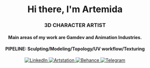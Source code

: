 <div id="header" align="center">
     <h1>Hi there, I'm Artemida</h1>
     <h3>3D CHARACTER ARTIST</h3>
     <h4>Main areas of my work are Gamdev and Animation Industries.</h4>
     <h4>PIPELINE: Sculpting/Modeling/Topology/UV workflow/Texturing</h4>
</div>
<div id="header" align="center">
<a href="https://www.linkedin.com/in/tukhvatshyna">
     <img src="https://img.shields.io/badge/linkedin-%230077B5.svg?style=for-the-badge&logo=linkedin&logoColor=white" alt="LinkedIn"/>
</a>
<a href="https://www.artstation.com/tukhvatshyna">
     <img src="https://img.shields.io/badge/Artstation-1769ff?style=for-the-badge&logo=artstation&logoColor=white" alt="Artstation"/>
</a>
<a href="https://www.behance.net/tukhvatshyna">
     <img src="https://img.shields.io/badge/Behance-1769ff?style=for-the-badge&logo=behance&logoColor=white" alt="Behance"/>
</a>
<a href="https://t.me/ARTEMIDA_CG">
     <img src="http://img.shilds.io/badge/Telegram-blue?style=for-the-badge&logo=telegram&logoColor=white" alt="Telegram"/>
</a>
</div>
